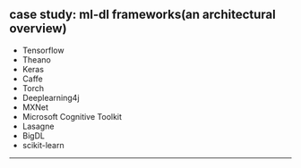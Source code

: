 ## case study: ml-dl frameworks(an architectural overview)

* Tensorflow
* Theano
* Keras
* Caffe
* Torch
* Deeplearning4j
* MXNet
* Microsoft Cognitive Toolkit
* Lasagne
* BigDL
* scikit-learn

********************************
